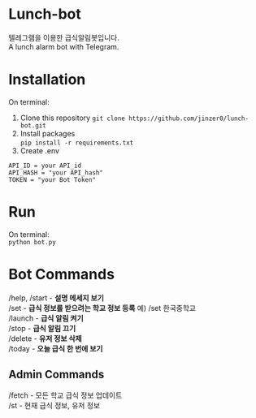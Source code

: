 # Lunch-bot

텔레그램을 이용한 급식알림봇입니다.   
A lunch alarm bot with Telegram.  

# Installation
On terminal:   
1. Clone this repository
`git clone https://github.com/jinzer0/lunch-bot.git`
2. Install packages   
`pip install -r requirements.txt`
3. Create .env   
```dotenv
API_ID = your API_id
API_HASH = "your API_hash"
TOKEN = "your Bot Token"
```

# Run
On terminal:   
`python bot.py`

# Bot Commands
/help, /start - **설명 메세지 보기**   
/set - **급식 정보를 받으려는 학교 정보 등록** 예) /set 한국중학교   
/launch - **급식 알림 켜기**   
/stop - **급식 알림 끄기**   
/delete - **유저 정보 삭제**   
/today - **오늘 급식 한 번에 보기**   

## Admin Commands
/fetch - 모든 학교 급식 정보 업데이트   
/st - 현재 급식 정보, 유저 정보
